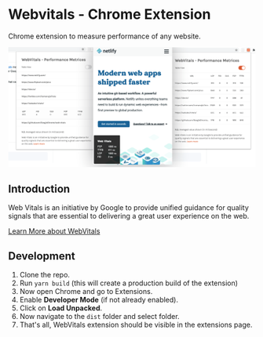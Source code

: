 # Webvitals - Chrome Extension
Chrome extension to measure performance of any website.

![Screenshots](/chrome-extention-screens.png?raw=true "")

## Introduction
Web Vitals is an initiative by Google to provide unified guidance for quality signals that are essential to delivering a great user experience on the web. 

[Learn More about WebVitals](https://web.dev/vitals/)


## Development

1. Clone the repo.
2. Run `yarn build` (this will create a production build of the extension)
3. Now open Chrome and go to Extensions.
4. Enable <b>Developer Mode</b> (if not already enabled).
5. Click on <b>Load Unpacked</b>.
6. Now navigate to the `dist` folder and select folder.
7. That's all, WebVitals extension should be visible in the extensions page.



